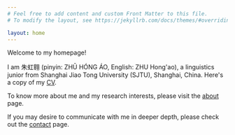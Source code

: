 ```yaml
---
# Feel free to add content and custom Front Matter to this file.
# To modify the layout, see https://jekyllrb.com/docs/themes/#overriding-theme-defaults

layout: home
---
```

Welcome to my homepage!

I am 朱虹翱 (pinyin: ZHŪ HÓNG ÁO, English: ZHU Hong'ao), a linguistics junior from Shanghai Jiao Tong University (SJTU), Shanghai, China. Here's a copy of my [CV].

To know more about me and my research interests, please visit the [about] page.

If you may desire to communicate with me in deeper depth, please check out the [contact] page.

[about]: /about.markdown/
[contact]: /contact.markdown/
[CV]: /CV.pdf